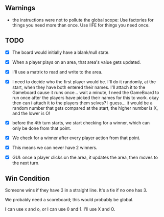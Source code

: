## Warnings

-   the instructions were not to pollute the global scope:
    Use factories for things you need more than once.
    Use IIFE for things you need once.

## TODO

-   [x] The board would initially have a blank/null state.
-   [x] When a player plays on an area, that area's value gets updated.
-   [x] I'll use a matrix to read and write to the area.
-   [x] I need to decide who the first player would be. I'll do it randomly, at the start, when they have both entered their names. I'll attach it to the Gameboard cause it runs once... wait a minute, I need the GameBoard to run once after the players have picked their names for this to work. okay then can i attach it to the players them selves? I guess... it would be a random number that gets compared at the start, the higher number is X, and the lower is O!

-   [x] before the 4th turn starts, we start checking for a winner, which can only be done from that point.
-   [x] We check for a winner after every player action from that point.
-   [x] This means we can never have 2 winners.
-   [x] GUI: once a player clicks on the area, it updates the area, then moves to the next turn.

## Win Condition

Someone wins if they have 3 in a straight line.
It's a tie if no one has 3.

We probably need a scoreboard; this would probably be global.

I can use x and o, or I can use 0 and 1. I'll use X and O.
